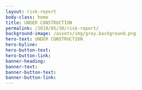 ```yaml
---
layout: risk-report
body-class: home
title: UNDER CONSTRUCTION
permalink: /2018/05/30/risk-report/
background-image: /assets/img/grey.background.png
hero-text: UNDER CONSTRUCTION
hero-byline:
hero-button-text: 
hero-button-link: 
banner-heading: 
banner-text: 
banner-button-text: 
banner-button-link: 
---
```

